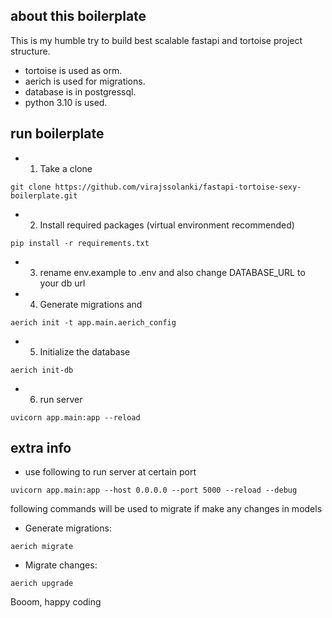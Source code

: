 ## about this boilerplate

This is my humble try to build best scalable fastapi and tortoise project structure. 

- tortoise is used as orm.
- aerich is used for migrations.
- database is in postgressql. 
- python 3.10 is used.


## run boilerplate

- 1. Take a clone
```
git clone https://github.com/virajssolanki/fastapi-tortoise-sexy-boilerplate.git
```

- 2. Install required packages (virtual environment recommended)
```
pip install -r requirements.txt
```

- 3. rename env.example to .env and also change DATABASE_URL to your db url

- 4. Generate migrations and 
```
aerich init -t app.main.aerich_config
```

- 5. Initialize the database
```
aerich init-db
```

- 6. run server
```
uvicorn app.main:app --reload
```


## extra info

- use following to run server at certain port
```
uvicorn app.main:app --host 0.0.0.0 --port 5000 --reload --debug
```

following commands will be used to migrate if make any changes in models

- Generate migrations:
```
aerich migrate
```

- Migrate changes:
```
aerich upgrade
```


Booom, happy coding